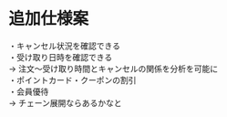 # 追加仕様案

・キャンセル状況を確認できる  
・受け取り日時を確認できる  
→ 注文〜受け取り時間とキャンセルの関係を分析を可能に  
・ポイントカード・クーポンの割引  
・会員優待  
→ チェーン展開ならあるかなと
